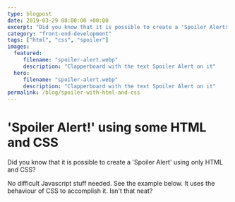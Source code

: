 ```yaml
---
type: blogpost
date: 2019-03-29 08:00:00 +00:00
excerpt: "Did you know that it is possible to create a 'Spoiler Alert!' using only HTML and CSS? I'll show how."
category: "front-end-development"
tags: ["html", "css", "spoiler"]
images:
  featured:
     filename: "spoiler-alert.webp"
     description: "Clapperboard with the text Spoiler Alert on it"
  hero:
     filename: "spoiler-alert.webp"
     description: "Clapperboard with the text Spoiler Alert on it"
permalink: /blog/spoiler-with-html-and-css
---
```


# 'Spoiler Alert!' using some HTML and CSS

Did you know that it is possible to create a 'Spoiler Alert' using only HTML and CSS?

No difficult Javascript stuff needed. See the example below. It uses the behaviour of CSS to accomplish it. Isn't that neat? 

 <ClientOnly><script src="https://jsfiddle.net/ellipticcurv3/pLa5z347/embed/html,css,result/"></script></ClientOnly>
